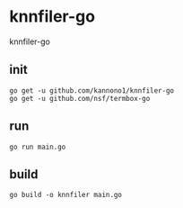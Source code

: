 # knnfiler-go
knnfiler-go

## init
```
go get -u github.com/kannono1/knnfiler-go
go get -u github.com/nsf/termbox-go
```


## run
```
go run main.go
```

## build
```
go build -o knnfiler main.go
```
